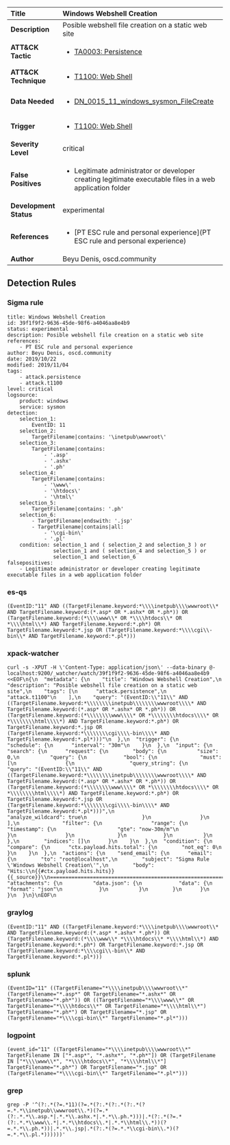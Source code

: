 | Title                    | Windows Webshell Creation       |
|:-------------------------|:------------------|
| **Description**          | Posible webshell file creation on a static web site |
| **ATT&amp;CK Tactic**    |  <ul><li>[TA0003: Persistence](https://attack.mitre.org/tactics/TA0003)</li></ul>  |
| **ATT&amp;CK Technique** | <ul><li>[T1100: Web Shell](https://attack.mitre.org/techniques/T1100)</li></ul>  |
| **Data Needed**          | <ul><li>[DN_0015_11_windows_sysmon_FileCreate](../Data_Needed/DN_0015_11_windows_sysmon_FileCreate.md)</li></ul>  |
| **Trigger**              | <ul><li>[T1100: Web Shell](../Triggers/T1100.md)</li></ul>  |
| **Severity Level**       | critical |
| **False Positives**      | <ul><li>Legitimate administrator or developer creating legitimate executable files in a web application folder</li></ul>  |
| **Development Status**   | experimental |
| **References**           | <ul><li>[PT ESC rule and personal experience](PT ESC rule and personal experience)</li></ul>  |
| **Author**               | Beyu Denis, oscd.community |


## Detection Rules

### Sigma rule

```
title: Windows Webshell Creation
id: 39f1f9f2-9636-45de-98f6-a4046aa8e4b9
status: experimental
description: Posible webshell file creation on a static web site
references:
    - PT ESC rule and personal experience
author: Beyu Denis, oscd.community
date: 2019/10/22
modified: 2019/11/04
tags:
    - attack.persistence
    - attack.t1100
level: critical
logsource:
    product: windows
    service: sysmon
detection:
    selection_1:
        EventID: 11
    selection_2:
        TargetFilename|contains: '\inetpub\wwwroot\'
    selection_3:
        TargetFilename|contains:
            - '.asp'
            - '.ashx'
            - '.ph'
    selection_4:
        TargetFilename|contains:
            - '\www\'
            - '\htdocs\'
            - '\html\'
    selection_5:
        TargetFilename|contains: '.ph'
    selection_6:
        - TargetFilename|endswith: '.jsp'
        - TargetFilename|contains|all:
            - '\cgi-bin\'
            - '.pl'
    condition: selection_1 and ( selection_2 and selection_3 ) or
               selection_1 and ( selection_4 and selection_5 ) or
               selection_1 and selection_6
falsepositives:
    - Legitimate administrator or developer creating legitimate executable files in a web application folder

```





### es-qs
    
```
(EventID:"11" AND ((TargetFilename.keyword:*\\\\inetpub\\\\wwwroot\\* AND TargetFilename.keyword:(*.asp* OR *.ashx* OR *.ph*)) OR (TargetFilename.keyword:(*\\\\www\\* OR *\\\\htdocs\\* OR *\\\\html\\*) AND TargetFilename.keyword:*.ph*) OR TargetFilename.keyword:*.jsp OR (TargetFilename.keyword:*\\\\cgi\\-bin\\* AND TargetFilename.keyword:*.pl*)))
```


### xpack-watcher
    
```
curl -s -XPUT -H \'Content-Type: application/json\' --data-binary @- localhost:9200/_watcher/watch/39f1f9f2-9636-45de-98f6-a4046aa8e4b9 <<EOF\n{\n  "metadata": {\n    "title": "Windows Webshell Creation",\n    "description": "Posible webshell file creation on a static web site",\n    "tags": [\n      "attack.persistence",\n      "attack.t1100"\n    ],\n    "query": "(EventID:\\"11\\" AND ((TargetFilename.keyword:*\\\\\\\\inetpub\\\\\\\\wwwroot\\\\* AND TargetFilename.keyword:(*.asp* OR *.ashx* OR *.ph*)) OR (TargetFilename.keyword:(*\\\\\\\\www\\\\* OR *\\\\\\\\htdocs\\\\* OR *\\\\\\\\html\\\\*) AND TargetFilename.keyword:*.ph*) OR TargetFilename.keyword:*.jsp OR (TargetFilename.keyword:*\\\\\\\\cgi\\\\-bin\\\\* AND TargetFilename.keyword:*.pl*)))"\n  },\n  "trigger": {\n    "schedule": {\n      "interval": "30m"\n    }\n  },\n  "input": {\n    "search": {\n      "request": {\n        "body": {\n          "size": 0,\n          "query": {\n            "bool": {\n              "must": [\n                {\n                  "query_string": {\n                    "query": "(EventID:\\"11\\" AND ((TargetFilename.keyword:*\\\\\\\\inetpub\\\\\\\\wwwroot\\\\* AND TargetFilename.keyword:(*.asp* OR *.ashx* OR *.ph*)) OR (TargetFilename.keyword:(*\\\\\\\\www\\\\* OR *\\\\\\\\htdocs\\\\* OR *\\\\\\\\html\\\\*) AND TargetFilename.keyword:*.ph*) OR TargetFilename.keyword:*.jsp OR (TargetFilename.keyword:*\\\\\\\\cgi\\\\-bin\\\\* AND TargetFilename.keyword:*.pl*)))",\n                    "analyze_wildcard": true\n                  }\n                }\n              ],\n              "filter": {\n                "range": {\n                  "timestamp": {\n                    "gte": "now-30m/m"\n                  }\n                }\n              }\n            }\n          }\n        },\n        "indices": []\n      }\n    }\n  },\n  "condition": {\n    "compare": {\n      "ctx.payload.hits.total": {\n        "not_eq": 0\n      }\n    }\n  },\n  "actions": {\n    "send_email": {\n      "email": {\n        "to": "root@localhost",\n        "subject": "Sigma Rule \'Windows Webshell Creation\'",\n        "body": "Hits:\\n{{#ctx.payload.hits.hits}}{{_source}}\\n================================================================================\\n{{/ctx.payload.hits.hits}}",\n        "attachments": {\n          "data.json": {\n            "data": {\n              "format": "json"\n            }\n          }\n        }\n      }\n    }\n  }\n}\nEOF\n
```


### graylog
    
```
(EventID:"11" AND ((TargetFilename.keyword:*\\\\inetpub\\\\wwwroot\\* AND TargetFilename.keyword:(*.asp* *.ashx* *.ph*)) OR (TargetFilename.keyword:(*\\\\www\\* *\\\\htdocs\\* *\\\\html\\*) AND TargetFilename.keyword:*.ph*) OR TargetFilename.keyword:*.jsp OR (TargetFilename.keyword:*\\\\cgi\\-bin\\* AND TargetFilename.keyword:*.pl*)))
```


### splunk
    
```
(EventID="11" ((TargetFilename="*\\\\inetpub\\\\wwwroot\\*" (TargetFilename="*.asp*" OR TargetFilename="*.ashx*" OR TargetFilename="*.ph*")) OR ((TargetFilename="*\\\\www\\*" OR TargetFilename="*\\\\htdocs\\*" OR TargetFilename="*\\\\html\\*") TargetFilename="*.ph*") OR TargetFilename="*.jsp" OR (TargetFilename="*\\\\cgi-bin\\*" TargetFilename="*.pl*")))
```


### logpoint
    
```
(event_id="11" ((TargetFilename="*\\\\inetpub\\\\wwwroot\\*" TargetFilename IN ["*.asp*", "*.ashx*", "*.ph*"]) OR (TargetFilename IN ["*\\\\www\\*", "*\\\\htdocs\\*", "*\\\\html\\*"] TargetFilename="*.ph*") OR TargetFilename="*.jsp" OR (TargetFilename="*\\\\cgi-bin\\*" TargetFilename="*.pl*")))
```


### grep
    
```
grep -P '^(?:.*(?=.*11)(?=.*(?:.*(?:.*(?:.*(?=.*.*\\inetpub\\wwwroot\\.*)(?=.*(?:.*.*\\.asp.*|.*.*\\.ashx.*|.*.*\\.ph.*)))|.*(?:.*(?=.*(?:.*.*\\www\\.*|.*.*\\htdocs\\.*|.*.*\\html\\.*))(?=.*.*\\.ph.*))|.*.*\\.jsp|.*(?:.*(?=.*.*\\cgi-bin\\.*)(?=.*.*\\.pl.*))))))'
```



